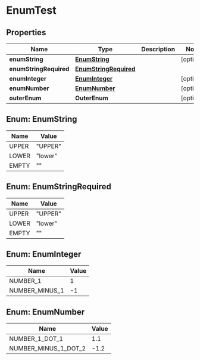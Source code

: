 

# EnumTest


## Properties

| Name | Type | Description | Notes |
|------------ | ------------- | ------------- | -------------|
|**enumString** | [**EnumString**](#EnumString) |  |  [optional] |
|**enumStringRequired** | [**EnumStringRequired**](#EnumStringRequired) |  |  |
|**enumInteger** | [**EnumInteger**](#EnumInteger) |  |  [optional] |
|**enumNumber** | [**EnumNumber**](#EnumNumber) |  |  [optional] |
|**outerEnum** | **OuterEnum** |  |  [optional] |



## Enum: EnumString

| Name | Value |
|---- | -----|
| UPPER | &quot;UPPER&quot; |
| LOWER | &quot;lower&quot; |
| EMPTY | &quot;&quot; |



## Enum: EnumStringRequired

| Name | Value |
|---- | -----|
| UPPER | &quot;UPPER&quot; |
| LOWER | &quot;lower&quot; |
| EMPTY | &quot;&quot; |



## Enum: EnumInteger

| Name | Value |
|---- | -----|
| NUMBER_1 | 1 |
| NUMBER_MINUS_1 | -1 |



## Enum: EnumNumber

| Name | Value |
|---- | -----|
| NUMBER_1_DOT_1 | 1.1 |
| NUMBER_MINUS_1_DOT_2 | -1.2 |



